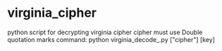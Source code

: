# virginia_cipher
python script for decrypting virginia cipher 
cipher must use Double quotation marks
command: python virginia_decode_.py ["cipher"] [key]
